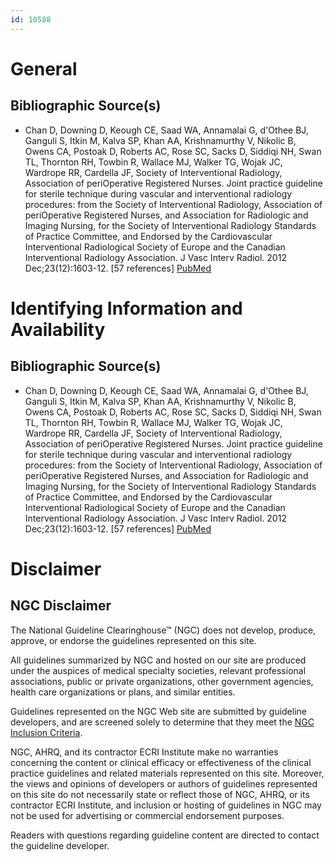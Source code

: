 ```yaml
---
id: 10588
---
```


# General

## Bibliographic Source(s)

- Chan D, Downing D, Keough CE, Saad WA, Annamalai G, d'Othee BJ, Ganguli S, Itkin M, Kalva SP, Khan AA, Krishnamurthy V, Nikolic B, Owens CA, Postoak D, Roberts AC, Rose SC, Sacks D, Siddiqi NH, Swan TL, Thornton RH, Towbin R, Wallace MJ, Walker TG, Wojak JC, Wardrope RR, Cardella JF, Society of Interventional Radiology, Association of periOperative Registered Nurses. Joint practice guideline for sterile technique during vascular and interventional radiology procedures: from the Society of Interventional Radiology, Association of periOperative Registered Nurses, and Association for Radiologic and Imaging Nursing, for the Society of Interventional Radiology Standards of Practice Committee, and Endorsed by the Cardiovascular Interventional Radiological Society of Europe and the Canadian Interventional Radiology Association. J Vasc Interv Radiol. 2012 Dec;23(12):1603-12. [57 references] [ PubMed ](http://www.ncbi.nlm.nih.gov/entrez/query.fcgi?cmd=Retrieve&db=pubmed&dopt=Abstract&list_uids=23177106)

# Identifying Information and Availability

## Bibliographic Source(s)

- Chan D, Downing D, Keough CE, Saad WA, Annamalai G, d'Othee BJ, Ganguli S, Itkin M, Kalva SP, Khan AA, Krishnamurthy V, Nikolic B, Owens CA, Postoak D, Roberts AC, Rose SC, Sacks D, Siddiqi NH, Swan TL, Thornton RH, Towbin R, Wallace MJ, Walker TG, Wojak JC, Wardrope RR, Cardella JF, Society of Interventional Radiology, Association of periOperative Registered Nurses. Joint practice guideline for sterile technique during vascular and interventional radiology procedures: from the Society of Interventional Radiology, Association of periOperative Registered Nurses, and Association for Radiologic and Imaging Nursing, for the Society of Interventional Radiology Standards of Practice Committee, and Endorsed by the Cardiovascular Interventional Radiological Society of Europe and the Canadian Interventional Radiology Association. J Vasc Interv Radiol. 2012 Dec;23(12):1603-12. [57 references] [ PubMed ](http://www.ncbi.nlm.nih.gov/entrez/query.fcgi?cmd=Retrieve&db=pubmed&dopt=Abstract&list_uids=23177106)

# Disclaimer

## NGC Disclaimer

The National Guideline Clearinghouse™ (NGC) does not develop, produce, approve, or endorse the guidelines represented on this site.

All guidelines summarized by NGC and hosted on our site are produced under the auspices of medical specialty societies, relevant professional associations, public or private organizations, other government agencies, health care organizations or plans, and similar entities.

Guidelines represented on the NGC Web site are submitted by guideline developers, and are screened solely to determine that they meet the [NGC Inclusion Criteria](/help-and-about/summaries/inclusion-criteria).

NGC, AHRQ, and its contractor ECRI Institute make no warranties concerning the content or clinical efficacy or effectiveness of the clinical practice guidelines and related materials represented on this site. Moreover, the views and opinions of developers or authors of guidelines represented on this site do not necessarily state or reflect those of NGC, AHRQ, or its contractor ECRI Institute, and inclusion or hosting of guidelines in NGC may not be used for advertising or commercial endorsement purposes.

Readers with questions regarding guideline content are directed to contact the guideline developer.

